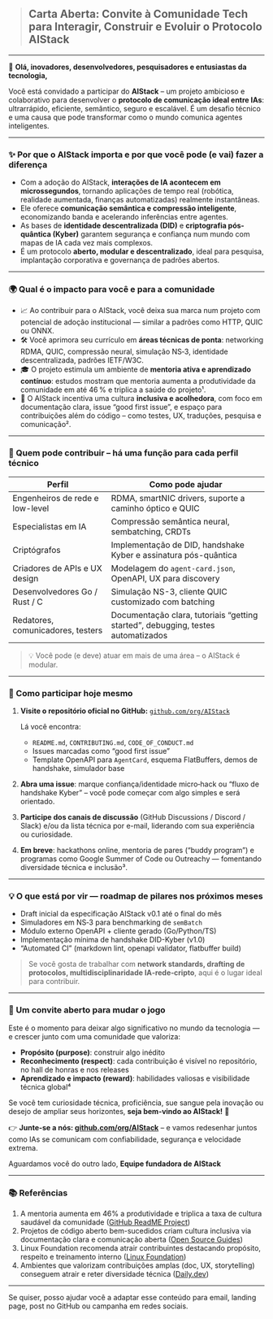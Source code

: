 > ## **Carta Aberta: Convite à Comunidade Tech para Interagir, Construir e Evoluir o Protocolo AIStack**

---

👋 **Olá, inovadores, desenvolvedores, pesquisadores e entusiastas da tecnologia,**

Você está convidado a participar do **AIStack** – um projeto ambicioso e colaborativo para desenvolver o **protocolo de comunicação ideal entre IAs**: ultrarrápido, eficiente, semântico, seguro e escalável. É um desafio técnico e uma causa que pode transformar como o mundo comunica agentes inteligentes.

---

### ✨ Por que o AIStack importa e por que você pode (e vai) fazer a diferença

* Com a adoção do AIStack, **interações de IA acontecem em microssegundos**, tornando aplicações de tempo real (robótica, realidade aumentada, finanças automatizadas) realmente instantâneas.
* Ele oferece **comunicação semântica e compressão inteligente**, economizando banda e acelerando inferências entre agentes.
* As bases de **identidade descentralizada (DID)** e **criptografia pós-quântica (Kyber)** garantem segurança e confiança num mundo com mapas de IA cada vez mais complexos.
* É um protocolo **aberto, modular e descentralizado**, ideal para pesquisa, implantação corporativa e governança de padrões abertos.

---

### 🌍 Qual é o impacto para você e para a comunidade

* 📈 Ao contribuir para o AIStack, você deixa sua marca num projeto com potencial de adoção institucional — similar a padrões como HTTP, QUIC ou ONNX.
* 🛠 Você aprimora seu currículo em **áreas técnicas de ponta**: networking RDMA, QUIC, compressão neural, simulação NS‑3, identidade descentralizada, padrões IETF/W3C.
* 🎓 O projeto estimula um ambiente de **mentoria ativa e aprendizado contínuo**: estudos mostram que mentoria aumenta a produtividade da comunidade em até 46 % e triplica a saúde do projeto¹.
* 🤝 O AIStack incentiva uma cultura **inclusiva e acolhedora**, com foco em documentação clara, issue “good first issue”, e espaço para contribuições além do código – como testes, UX, traduções, pesquisa e comunicação².

---

### 🧩 Quem pode contribuir – há uma função para cada perfil técnico

| **Perfil**                        | **Como pode ajudar**                                                             |
| --------------------------------- | -------------------------------------------------------------------------------- |
| Engenheiros de rede e low-level   | RDMA, smartNIC drivers, suporte a caminho óptico e QUIC                          |
| Especialistas em IA               | Compressão semântica neural, sembatching, CRDTs                                  |
| Criptógrafos                      | Implementação de DID, handshake Kyber e assinatura pós-quântica                  |
| Criadores de APIs e UX design     | Modelagem do `agent-card.json`, OpenAPI, UX para discovery                       |
| Desenvolvedores Go / Rust / C     | Simulação NS-3, cliente QUIC customizado com batching                            |
| Redatores, comunicadores, testers | Documentação clara, tutoriais “getting started”, debugging, testes automatizados |

> 💡 Você pode (e deve) atuar em mais de uma área – o AIStack é modular.

---

### 📌 Como participar hoje mesmo

1. **Visite o repositório oficial no GitHub:**
   [`github.com/org/AIStack`](https://github.com/org/AIStack)

   Lá você encontra:

   * `README.md`, `CONTRIBUTING.md`, `CODE_OF_CONDUCT.md`
   * Issues marcadas como “good first issue”
   * Template OpenAPI para `AgentCard`, esquema FlatBuffers, demos de handshake, simulador base

2. **Abra uma issue**: marque confiança/identidade micro‑hack ou “fluxo de handshake Kyber” – você pode começar com algo simples e será orientado.

3. **Participe dos canais de discussão** (GitHub Discussions / Discord / Slack) e/ou da lista técnica por e-mail, liderando com sua experiência ou curiosidade.

4. **Em breve**: hackathons online, mentoria de pares (“buddy program”) e programas como Google Summer of Code ou Outreachy — fomentando diversidade técnica e inclusão³.

---

### 💡 O que está por vir — roadmap de pilares nos próximos meses

* Draft inicial da especificação AIStack v0.1 até o final do mês
* Simuladores em NS‑3 para benchmarking de `semBatch`
* Módulo externo OpenAPI + cliente gerado (Go/Python/TS)
* Implementação mínima de handshake DID-Kyber (v1.0)
* “Automated CI” (markdown lint, openapi validator, flatbuffer build)

> Se você gosta de trabalhar com **network standards, drafting de protocolos, multidisciplinaridade IA‑rede‑cripto**, aqui é o lugar ideal para contribuir.

---

### 🌱 Um convite aberto para mudar o jogo

Este é o momento para deixar algo significativo no mundo da tecnologia — e crescer junto com uma comunidade que valoriza:

* **Propósito (purpose)**: construir algo inédito
* **Reconhecimento (respect)**: cada contribuição é visível no repositório, no hall de honras e nos releases
* **Aprendizado e impacto (reward)**: habilidades valiosas e visibilidade técnica global⁴

Se você tem curiosidade técnica, proficiência, sue sangue pela inovação ou desejo de ampliar seus horizontes, **seja bem-vindo ao AIStack!** 🚀

👉 **Junte-se a nós: [github.com/org/AIStack](https://github.com/org/AIStack)** – e vamos redesenhar juntos como IAs se comunicam com confiabilidade, segurança e velocidade extrema.

Aguardamos você do outro lado,
**Equipe fundadora de AIStack**

---

### 📚 Referências

1. A mentoria aumenta em 46% a produtividade e triplica a taxa de cultura saudável da comunidade ([GitHub ReadME Project](https://github.com/readme/featured/contributor-onboarding))
2. Projetos de código aberto bem-sucedidos criam cultura inclusiva via documentação clara e comunicação aberta ([Open Source Guides](https://opensource.guide/building-community/))
3. Linux Foundation recomenda atrair contribuintes destacando propósito, respeito e treinamento interno ([Linux Foundation](https://www.linuxfoundation.org/blog/blog/effective-strategies-recruiting-open-source-developers?utm_source=chatgpt.com))
4. Ambientes que valorizam contribuições amplas (doc, UX, storytelling) conseguem atrair e reter diversidade técnica ([Daily.dev](https://daily.dev/blog/diversity-in-open-source-best-practices-guide-2024?utm_source=chatgpt.com))

---

Se quiser, posso ajudar você a adaptar esse conteúdo para email, landing page, post no GitHub ou campanha em redes sociais.
